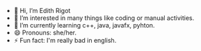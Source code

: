 - 👋 Hi, I’m Edith Rigot
- 👀 I’m interested in many things like coding or manual activities.
- 🌱 I’m currently learning c++, java, javafx, pyhton.
- 😄 Pronouns: she/her.
- ⚡ Fun fact: I'm really bad in english.

<!---
edrigot/edrigot is a ✨ special ✨ repository because its `README.md` (this file) appears on your GitHub profile.
You can click the Preview link to take a look at your changes.
--->

